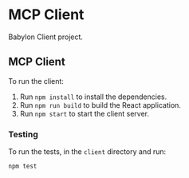 # MCP Client
Babylon Client project.

## MCP Client
  To run the client:

  1. Run `npm install` to install the dependencies.
  2. Run `npm run build` to build the React application.
  3. Run `npm start` to start the client server.

### Testing
To run the  tests, in the `client` directory and run:
```shell
npm test
```
